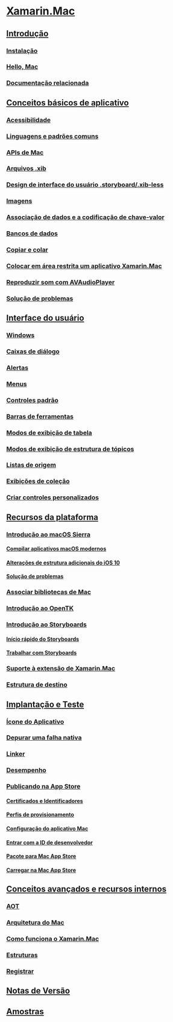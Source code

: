 # [Xamarin.Mac](index.yml)
## [Introdução](get-started/index.md)
### [Instalação](get-started/installation.md)
### [Hello, Mac](get-started/hello-mac.md)
### [Documentação relacionada](get-started/related.md)
## [Conceitos básicos de aplicativo](app-fundamentals/index.md)
### [Acessibilidade](app-fundamentals/accessibility.md)
### [Linguagens e padrões comuns](app-fundamentals/patterns.md)
### [APIs de Mac](app-fundamentals/mac-apis.md)
### [Arquivos .xib](app-fundamentals/xib.md)
### [Design de interface do usuário .storyboard/.xib-less](app-fundamentals/xibless-ui.md)
### [Imagens](app-fundamentals/image.md)
### [Associação de dados e a codificação de chave-valor](app-fundamentals/databinding.md)
### [Bancos de dados](app-fundamentals/databases.md)
### [Copiar e colar](app-fundamentals/copy-paste.md)
### [Colocar em área restrita um aplicativo Xamarin.Mac](app-fundamentals/sandboxing.md)
### [Reproduzir som com AVAudioPlayer](app-fundamentals/sounds.md)
### [Solução de problemas](app-fundamentals/troubleshooting.md)
## [Interface do usuário](user-interface/index.md)
### [Windows](user-interface/window.md)
### [Caixas de diálogo](user-interface/dialog.md)
### [Alertas](user-interface/alert.md)
### [Menus](user-interface/menu.md)
### [Controles padrão](user-interface/standard-controls.md)
### [Barras de ferramentas](user-interface/toolbar.md)
### [Modos de exibição de tabela](user-interface/table-view.md)
### [Modos de exibição de estrutura de tópicos](user-interface/outline-view.md)
### [Listas de origem](user-interface/source-list.md)
### [Exibições de coleção](user-interface/collection-view.md)
### [Criar controles personalizados](user-interface/custom-controls.md)
## [Recursos da plataforma](platform/index.md)
### [Introdução ao macOS Sierra](platform/introduction-to-macos-sierra/index.md)
#### [Compilar aplicativos macOS modernos](platform/introduction-to-macos-sierra/modern-cocoa-apps.md)
#### [Alterações de estrutura adicionais do iOS 10](platform/introduction-to-macos-sierra/additional-framework-changes.md)
#### [Solução de problemas](platform/introduction-to-macos-sierra/troubleshooting.md)
### [Associar bibliotecas de Mac](platform/binding.md)
### [Introdução ao OpenTK](platform/opentk.md)
### [Introdução ao Storyboards](platform/storyboards/index.md)
#### [Início rápido do Storyboards](platform/storyboards/quickstart.md)
#### [Trabalhar com Storyboards](platform/storyboards/indepth.md)
### [Suporte à extensão de Xamarin.Mac](platform/extensions.md)
### [Estrutura de destino](platform/target-framework.md)
## [Implantação e Teste](deploy-test/index.md)
### [Ícone do Aplicativo](deploy-test/app-icon.md)
### [Depurar uma falha nativa](deploy-test/debugging-native-crash.md)
### [Linker](deploy-test/linker.md)
### [Desempenho](deploy-test/performance.md)
### [Publicando na App Store](deploy-test/publishing-to-the-app-store/index.md)
#### [Certificados e Identificadores](deploy-test/publishing-to-the-app-store/certificates-identifiers.md)
#### [Perfis de provisionamento](deploy-test/publishing-to-the-app-store/profiles.md)
#### [Configuração do aplicativo Mac](deploy-test/publishing-to-the-app-store/app-configuration.md)
#### [Entrar com a ID de desenvolvedor](deploy-test/publishing-to-the-app-store/signing.md)
#### [Pacote para Mac App Store](deploy-test/publishing-to-the-app-store/bundling.md)
#### [Carregar na Mac App Store](deploy-test/publishing-to-the-app-store/uploading.md)
## [Conceitos avançados e recursos internos](internals/index.md)
### [AOT](internals/aot.md)
### [Arquitetura do Mac](internals/architecture.md)
### [Como funciona o Xamarin.Mac](internals/how-it-works.md)
### [Estruturas](internals/frameworks.md)
### [Registrar](internals/registrar.md)

## [Notas de Versão](https://developer.xamarin.com/releases/mac/)
## [Amostras](samples/index.yml)